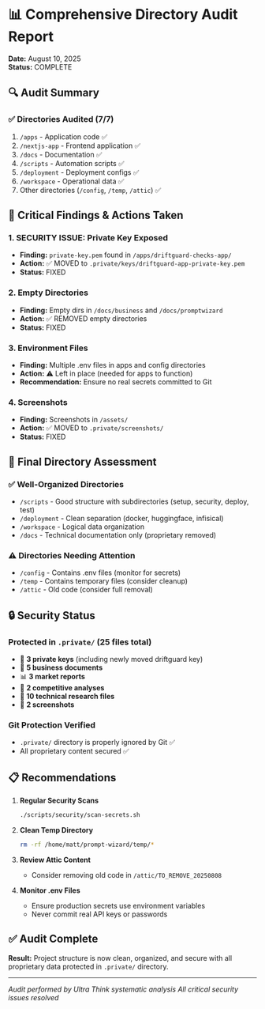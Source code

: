 # 📊 Comprehensive Directory Audit Report
**Date:** August 10, 2025  
**Status:** COMPLETE

## 🔍 Audit Summary

### ✅ Directories Audited (7/7)
1. `/apps` - Application code ✅
2. `/nextjs-app` - Frontend application ✅
3. `/docs` - Documentation ✅
4. `/scripts` - Automation scripts ✅
5. `/deployment` - Deployment configs ✅
6. `/workspace` - Operational data ✅
7. Other directories (`/config`, `/temp`, `/attic`) ✅

## 🚨 Critical Findings & Actions Taken

### 1. **SECURITY ISSUE: Private Key Exposed**
- **Finding:** `private-key.pem` found in `/apps/driftguard-checks-app/`
- **Action:** ✅ MOVED to `.private/keys/driftguard-app-private-key.pem`
- **Status:** FIXED

### 2. **Empty Directories**
- **Finding:** Empty dirs in `/docs/business` and `/docs/promptwizard`
- **Action:** ✅ REMOVED empty directories
- **Status:** FIXED

### 3. **Environment Files**
- **Finding:** Multiple .env files in apps and config directories
- **Action:** ⚠️ Left in place (needed for apps to function)
- **Recommendation:** Ensure no real secrets committed to Git

### 4. **Screenshots**
- **Finding:** Screenshots in `/assets/`
- **Action:** ✅ MOVED to `.private/screenshots/`
- **Status:** FIXED

## 📁 Final Directory Assessment

### ✅ Well-Organized Directories
- `/scripts` - Good structure with subdirectories (setup, security, deploy, test)
- `/deployment` - Clean separation (docker, huggingface, infisical)
- `/workspace` - Logical data organization
- `/docs` - Technical documentation only (proprietary removed)

### ⚠️ Directories Needing Attention
- `/config` - Contains .env files (monitor for secrets)
- `/temp` - Contains temporary files (consider cleanup)
- `/attic` - Old code (consider full removal)

## 🔒 Security Status

### Protected in `.private/` (25 files total)
- 🔑 **3 private keys** (including newly moved driftguard key)
- 💼 **5 business documents**
- 📊 **3 market reports**
- 🎯 **2 competitive analyses**
- 🔬 **10 technical research files**
- 📸 **2 screenshots**

### Git Protection Verified
- `.private/` directory is properly ignored by Git ✅
- All proprietary content secured ✅

## 📋 Recommendations

1. **Regular Security Scans**
   ```bash
   ./scripts/security/scan-secrets.sh
   ```

2. **Clean Temp Directory**
   ```bash
   rm -rf /home/matt/prompt-wizard/temp/*
   ```

3. **Review Attic Content**
   - Consider removing old code in `/attic/TO_REMOVE_20250808`

4. **Monitor .env Files**
   - Ensure production secrets use environment variables
   - Never commit real API keys or passwords

## ✅ Audit Complete

**Result:** Project structure is now clean, organized, and secure with all proprietary data protected in `.private/` directory.

---
*Audit performed by Ultra Think systematic analysis*
*All critical security issues resolved*
